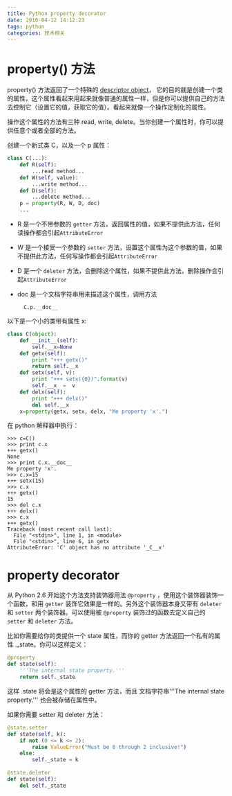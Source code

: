 ```yaml
---
title: Python property decorator
date: 2016-04-12 14:12:23
tags: python
categories: 技术相关
---
```


# property() 方法

property() 方法返回了一个特殊的 [descriptor object](https://docs.python.org/2/howto/descriptor.html)， 它的目的就是创建一个类的属性，这个属性看起来用起来就像普通的属性一样，但是你可以提供自己的方法去控制它（设置它的值，获取它的值）。看起来就像一个操作定制化的属性。

操作这个属性的方法有三种 read, write, delete。当你创建一个属性时，你可以提供任意个或者全部的方法。

创建一个新式类 C，以及一个 p 属性：

```py
class C(...):
    def R(self):
        ...read method...
    def W(self, value):
        ...write method...
    def D(self):
        ...delete method...
    p = property(R, W, D, doc)
    ...
```

<!--more-->
* R 是一个不带参数的 `getter` 方法，返回属性的值，如果不提供此方法，任何读操作都会引起`AttributeError`
* W 是一个接受一个参数的 `setter` 方法，设置这个属性为这个参数的值，如果不提供此方法，任何写操作都会引起`AttributeError`
* D 是一个 `deleter` 方法，会删除这个属性，如果不提供此方法，删除操作会引起`AttributeError`
* doc 是一个文档字符串用来描述这个属性，调用方法
	
		C.p.__doc__

以下是一个小的类带有属性 x:

```py
class C(object):
    def __init__(self):
        self.__x=None
    def getx(self):
        print "+++ getx()"
        return self.__x
    def setx(self, v):
        print "+++ setx({0})".format(v)
        self.__x  =  v
    def delx(self):
        print "+++ delx()"
        del self.__x
    x=property(getx, setx, delx, "Me property 'x'.")
```

在 python 解释器中执行：

	>>> c=C()
	>>> print c.x
	+++ getx()
	None
	>>> print C.x.__doc__
	Me property 'x'.
	>>> c.x=15
	+++ setx(15)
	>>> c.x
	+++ getx()
	15
	>>> del c.x
	+++ delx()
	>>> c.x
	+++ getx()
	Traceback (most recent call last):
	  File "<stdin>", line 1, in <module>
	  File "<stdin>", line 6, in getx
	AttributeError: 'C' object has no attribute '_C__x'

# property decorator
从 Python 2.6 开始这个方法支持装饰器用法 `@property` ，使用这个装饰器装饰一个函数，和用 `getter` 装饰它效果是一样的。另外这个装饰器本身又带有 `deleter` 和 `setter` 两个装饰器。可以使用被 `@property` 装饰过的函数去定义自己的 `setter` 和 `deleter` 方法。

比如你需要给你的类提供一个 state 属性，而你的 getter 方法返回一个私有的属性 ._state。你可以这样定义：

```py
@property
def state(self):
    '''The internal state property.'''
    return self._state
```

这样 .state 将会是这个属性的 getter 方法，而且 文档字符串'''The internal state property.''' 也会被存储在属性中。

如果你需要 setter 和 deleter 方法：

```py
@state.setter
def state(self, k):
    if not (0 <= k <= 2):
        raise ValueError("Must be 0 through 2 inclusive!")
    else:
        self._state = k
        
@state.deleter
def state(self):
    del self._state
```

    